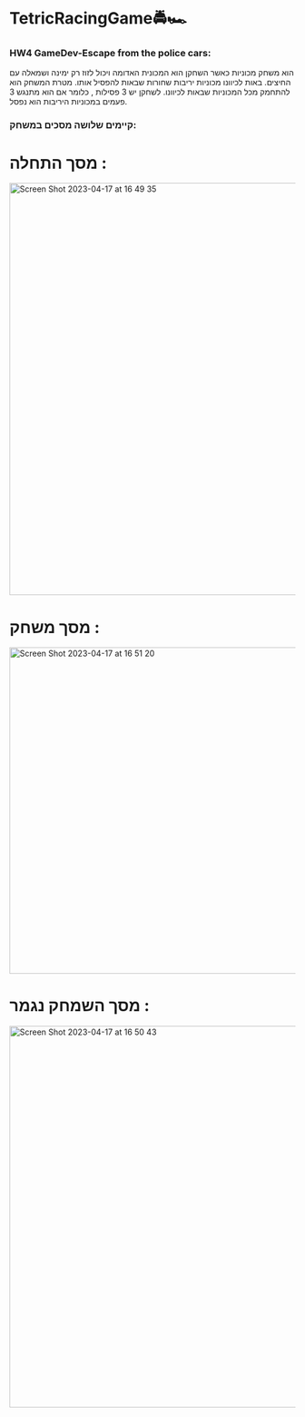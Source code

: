 # TetricRacingGame:oncoming_police_car::racing_car:

### HW4 GameDev-Escape from the police cars:

הוא משחק מכוניות כאשר השחקן הוא המכונית האדומה ויכול לזוז רק ימינה ושמאלה עם החיצים. באות לכיוונו מכוניות יריבות שחורות שבאות להפסיל אותו. מטרת המשחק הוא להתחמק מכל המכוניות שבאות לכיוונו. לשחקן יש 3 פסילות , כלומר אם הוא מתנגש 3 פעמים במכוניות היריבות הוא נפסל.
 
 ### קיימים שלושה מסכים במשחק:
 
 # מסך התחלה :
 
 <img width="726" alt="Screen Shot 2023-04-17 at 16 49 35" src="https://user-images.githubusercontent.com/73976733/232504614-6c2ceeb6-d5a2-4ab8-b217-34de2d63f887.png">

 # מסך משחק :
 
 <img width="575" alt="Screen Shot 2023-04-17 at 16 51 20" src="https://user-images.githubusercontent.com/73976733/232504689-9c95b76d-6412-424f-afaf-4721bc6bb809.png">

 # מסך השמחק נגמר :
 
 <img width="672" alt="Screen Shot 2023-04-17 at 16 50 43" src="https://user-images.githubusercontent.com/73976733/232504805-b8b286d2-05dd-4c56-8816-d153538a6a4f.png">
